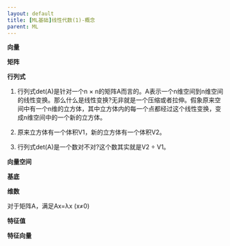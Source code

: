 ```yaml
---
layout: default
title: [ML基础]线性代数(1)-概念
parent: ML
---
```


**向量**

**矩阵**

**行列式**

1. 行列式det(A)是针对一个n × n的矩阵A而言的。A表示一个n维空间到n维空间的线性变换。那么什么是线性变换?无非就是一个压缩或者拉伸。假象原来空间中有一个n维的立方体，其中立方体内的每一个点都经过这个线性变换，变成n维空间中的一个新的立方体。

1. 原来立方体有一个体积V1，新的立方体有一个体积V2。

1. 行列式det(A)是一个数对不对?这个数其实就是V2 ÷ V1。

**向量空间**

**基底**

**维数**

对于矩阵A，满足Ax=λx (x≠0)

**特征值**

**特征向量**
